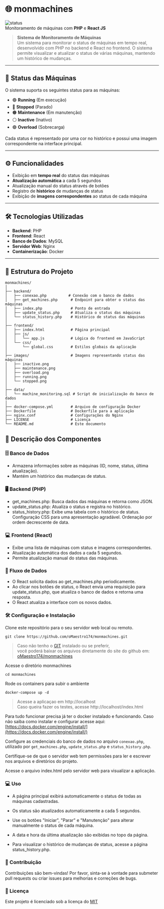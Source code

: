 # 🌐 **monmachines**

![status](https://img.shields.io/badge/status-Active-green)  
Monitoramento de máquinas com **PHP** e **React JS**

> **Sistema de Monitoramento de Máquinas**  
> Um sistema para monitorar o status de máquinas em tempo real, desenvolvido com PHP no backend e React no frontend. O sistema permite visualizar e atualizar o status de várias máquinas, mantendo um histórico de mudanças.

---

## 🚦 **Status das Máquinas**

O sistema suporta os seguintes status para as máquinas:

- 🟢 **Running** (Em execução)
- 🔴 **Stopped** (Parado)
- 🟠 **Maintenance** (Em manutenção)
- ⚪ **Inactive** (Inativo)
- 🟣 **Overload** (Sobrecarga)
<i class="fas fa-user" style="color: purple;"></i>

Cada status é representado por uma cor no histórico e possui uma imagem correspondente na interface principal.

---

## ⚙️ **Funcionalidades**

- Exibição em **tempo real** do status das máquinas
- **Atualização automática** a cada 5 segundos
- Atualização manual do status através de botões
- Registro de **histórico** de mudanças de status
- Exibição de **imagens correspondentes** ao status de cada máquina

---

## 🛠 **Tecnologias Utilizadas**

- **Backend**: PHP
- **Frontend**: React
- **Banco de Dados**: MySQL
- **Servidor Web**: Nginx
- **Containerização**: Docker

---

## 📁 **Estrutura do Projeto**

```plaintext
monmachines/
│
├── backend/
│   ├── conexao.php          # Conexão com o banco de dados
│   ├── get_machines.php      # Endpoint para obter o status das máquinas
│   ├── index.php             # Ponto de entrada
│   ├── update_status.php     # Atualiza o status das máquinas
│   └── status_history.php    # Histórico de status das máquinas
│
├── frontend/
│   ├── index.html            # Página principal
│   ├── js/
│   │   └── app.js            # Lógica do frontend em JavaScript
│   └── css/
│       └── global.css        # Estilos globais da aplicação
│
├── images/                   # Imagens representando status das máquinas
│   ├── inactive.png
│   ├── maintenance.png
│   ├── overload.png
│   ├── running.png
│   └── stopped.png
│
├── data/
│   └── machine_monitoring.sql # Script de inicialização do banco de dados
│
├── docker-compose.yml        # Arquivo de configuração Docker
├── Dockerfile                # Dockerfile para a aplicação
├── nginx.conf                # Configurações do Nginx
├── LICENSE                   # Licença
└── README.md                 # Este documento

```
## 📜 **Descrição dos Componentes**
### 🗄️ Banco de Dados

- Armazena informações sobre as máquinas (ID, nome, status, última atualização).
- Mantém um histórico das mudanças de status.

### 🖥️ Backend (PHP)
- get_machines.php: Busca dados das máquinas e retorna como JSON.
- update_status.php: Atualiza o status e registra no histórico.
- status_history.php: Exibe uma tabela com o histórico de status.
Configuração CSS para uma apresentação agradável.
Ordenação por ordem decrescente de data.

### 💻 Frontend (React)
- Exibe uma lista de máquinas com status e imagens correspondentes.
- Atualização automática dos dados a cada 5 segundos.
- Permite atualização manual do status das máquinas.

### 🔄 Fluxo de Dados


- O React solicita dados ao get_machines.php periodicamente.
- Ao clicar nos botões de status, o React envia uma requisição para update_status.php, que atualiza o banco de dados e retorna uma resposta.
- O React atualiza a interface com os novos dados.

### 🛠️ Configuração e Instalação

Clone este repositório para o seu servidor web local ou remoto.
```shell
git clone https://github.com/oMaestro174/monmachines.git
```
> 
>Caso não tenho o [GIT](https://git-scm.com/downloads) instalado ou se preferir,  
>você poderá baixar os arquivos diretamente do site do github em: [oMaestro174/monmachines](https://github.com/oMaestro174/monmachines/archive/refs/heads/main.zip) 

Acesse o diretório monmachines
```shell
cd monmachines
```

Rode os containers para subir o ambiente
```shell
docker-compose up -d
```
>Acesse a aplicaçao em http://localhost  
>Caso queira fazer os testes, acesse http://localhost/index.html



Para tudo funcionar precisa já ter o docker instalado e funcionando. Caso não saiba como instalar e configurar acesse aqui: [https://docs.docker.com/engine/install/](https://docs.docker.com/engine/install/)

Configure as credenciais do banco de dados no arquivo `conexao.php`, utilizado por `get_machines.php`, `update_status.php` e `status_history.php`.

Certifique-se de que o servidor web tem permissões para ler e escrever nos arquivos e diretórios do projeto.

Acesse o arquivo index.html pelo servidor web para visualizar a aplicação.

### 💻 Uso
- A página principal exibirá automaticamente o status de todas as máquinas cadastradas.
- Os status são atualizados automaticamente a cada 5 segundos.
- Use os botões "Iniciar", "Parar" e "Manutenção" para alterar manualmente o status de cada máquina.

- A data e hora da última atualização são exibidas no topo da página.
- Para visualizar o histórico de mudanças de status, acesse a página status_history.php.

### 🤝 Contribuição

Contribuições são bem-vindas! Por favor, sinta-se à vontade para submeter pull requests ou criar issues para melhorias e correções de bugs.

### 📄 Licença
Este projeto é licenciado sob a licença do [MIT](/LICENSE)